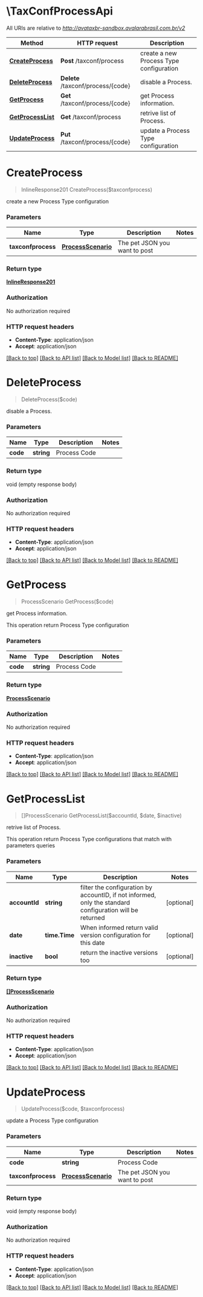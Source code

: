# \TaxConfProcessApi

All URIs are relative to *http://avataxbr-sandbox.avalarabrasil.com.br/v2*

Method | HTTP request | Description
------------- | ------------- | -------------
[**CreateProcess**](TaxConfProcessApi.md#CreateProcess) | **Post** /taxconf/process | create a new Process Type configuration
[**DeleteProcess**](TaxConfProcessApi.md#DeleteProcess) | **Delete** /taxconf/process/{code} | disable a Process.
[**GetProcess**](TaxConfProcessApi.md#GetProcess) | **Get** /taxconf/process/{code} | get Process information.
[**GetProcessList**](TaxConfProcessApi.md#GetProcessList) | **Get** /taxconf/process | retrive list of Process.
[**UpdateProcess**](TaxConfProcessApi.md#UpdateProcess) | **Put** /taxconf/process/{code} | update a Process Type configuration


# **CreateProcess**
> InlineResponse201 CreateProcess($taxconfprocess)

create a new Process Type configuration


### Parameters

Name | Type | Description  | Notes
------------- | ------------- | ------------- | -------------
 **taxconfprocess** | [**ProcessScenario**](ProcessScenario.md)| The pet JSON you want to post | 

### Return type

[**InlineResponse201**](inline_response_201.md)

### Authorization

No authorization required

### HTTP request headers

 - **Content-Type**: application/json
 - **Accept**: application/json

[[Back to top]](#) [[Back to API list]](../README.md#documentation-for-api-endpoints) [[Back to Model list]](../README.md#documentation-for-models) [[Back to README]](../README.md)

# **DeleteProcess**
> DeleteProcess($code)

disable a Process.


### Parameters

Name | Type | Description  | Notes
------------- | ------------- | ------------- | -------------
 **code** | **string**| Process Code | 

### Return type

void (empty response body)

### Authorization

No authorization required

### HTTP request headers

 - **Content-Type**: application/json
 - **Accept**: application/json

[[Back to top]](#) [[Back to API list]](../README.md#documentation-for-api-endpoints) [[Back to Model list]](../README.md#documentation-for-models) [[Back to README]](../README.md)

# **GetProcess**
> ProcessScenario GetProcess($code)

get Process information.

This operation return Process Type configuration 


### Parameters

Name | Type | Description  | Notes
------------- | ------------- | ------------- | -------------
 **code** | **string**| Process Code | 

### Return type

[**ProcessScenario**](ProcessScenario.md)

### Authorization

No authorization required

### HTTP request headers

 - **Content-Type**: application/json
 - **Accept**: application/json

[[Back to top]](#) [[Back to API list]](../README.md#documentation-for-api-endpoints) [[Back to Model list]](../README.md#documentation-for-models) [[Back to README]](../README.md)

# **GetProcessList**
> []ProcessScenario GetProcessList($accountId, $date, $inactive)

retrive list of Process.

This operation return Process Type configurations that match with parameters queries 


### Parameters

Name | Type | Description  | Notes
------------- | ------------- | ------------- | -------------
 **accountId** | **string**| filter the configuration by accountID, if not informed, only the standard configuration will be returned  | [optional] 
 **date** | **time.Time**| When informed return valid version configuration for this date  | [optional] 
 **inactive** | **bool**| return the inactive versions too  | [optional] 

### Return type

[**[]ProcessScenario**](ProcessScenario.md)

### Authorization

No authorization required

### HTTP request headers

 - **Content-Type**: application/json
 - **Accept**: application/json

[[Back to top]](#) [[Back to API list]](../README.md#documentation-for-api-endpoints) [[Back to Model list]](../README.md#documentation-for-models) [[Back to README]](../README.md)

# **UpdateProcess**
> UpdateProcess($code, $taxconfprocess)

update a Process Type configuration


### Parameters

Name | Type | Description  | Notes
------------- | ------------- | ------------- | -------------
 **code** | **string**| Process Code | 
 **taxconfprocess** | [**ProcessScenario**](ProcessScenario.md)| The pet JSON you want to post | 

### Return type

void (empty response body)

### Authorization

No authorization required

### HTTP request headers

 - **Content-Type**: application/json
 - **Accept**: application/json

[[Back to top]](#) [[Back to API list]](../README.md#documentation-for-api-endpoints) [[Back to Model list]](../README.md#documentation-for-models) [[Back to README]](../README.md)

